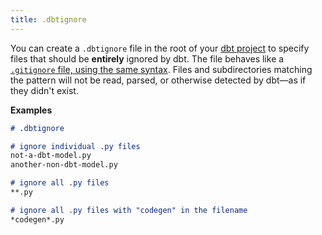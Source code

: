 ```yaml
---
title: .dbtignore
---
```


You can create a `.dbtignore` file in the root of your [dbt project](/docs/build/projects) to specify files that should be **entirely** ignored by dbt. The file behaves like a [`.gitignore` file, using the same syntax](https://git-scm.com/docs/gitignore). Files and subdirectories matching the pattern will not be read, parsed, or otherwise detected by dbt—as if they didn't exist.

**Examples**

<File name=".dbtignore">

```md
# .dbtignore

# ignore individual .py files
not-a-dbt-model.py
another-non-dbt-model.py

# ignore all .py files
**.py

# ignore all .py files with "codegen" in the filename
*codegen*.py
```

</File>
